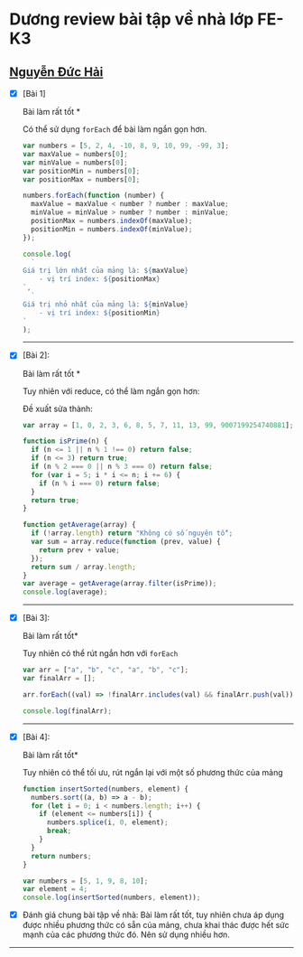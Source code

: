 # Dương review bài tập về nhà lớp FE-K3

## [Nguyễn Đức Hải](https://github.com/duchainguyen/F8-FE-K3/tree/main/day-18)

- [x] [Bài 1]

  Bài làm rất tốt \*

  Có thể sử dụng `forEach` để bài làm ngắn gọn hơn.

  ```js
  var numbers = [5, 2, 4, -10, 8, 9, 10, 99, -99, 3];
  var maxValue = numbers[0];
  var minValue = numbers[0];
  var positionMin = numbers[0];
  var positionMax = numbers[0];

  numbers.forEach(function (number) {
    maxValue = maxValue < number ? number : maxValue;
    minValue = minValue > number ? number : minValue;
    positionMax = numbers.indexOf(maxValue);
    positionMin = numbers.indexOf(minValue);
  });

  console.log(
    `
  Giá trị lớn nhất của mảng là: ${maxValue}
      - vị trí index: ${positionMax}
  `,
    `
  Giá trị nhỏ nhất của mảng là: ${minValue}
      - vị trí index: ${positionMin}
  `
  );
  ```

  ***

- [x] [Bài 2]:

  Bài làm rất tốt \*

  Tuy nhiên với reduce, có thể làm ngắn gọn hơn:

  Đề xuất sửa thành:

  ```javascript
  var array = [1, 0, 2, 3, 6, 8, 5, 7, 11, 13, 99, 9007199254740881];

  function isPrime(n) {
    if (n <= 1 || n % 1 !== 0) return false;
    if (n <= 3) return true;
    if (n % 2 === 0 || n % 3 === 0) return false;
    for (var i = 5; i * i <= n; i += 6) {
      if (n % i === 0) return false;
    }
    return true;
  }

  function getAverage(array) {
    if (!array.length) return "Không có số nguyên tố";
    var sum = array.reduce(function (prev, value) {
      return prev + value;
    });
    return sum / array.length;
  }
  var average = getAverage(array.filter(isPrime));
  console.log(average);
  ```

  ***

- [x] [Bài 3]:

  Bài làm rất tốt\*

  Tuy nhiên có thể rút ngắn hơn với `forEach`

  ```js
  var arr = ["a", "b", "c", "a", "b", "c"];
  var finalArr = [];

  arr.forEach((val) => !finalArr.includes(val) && finalArr.push(val));

  console.log(finalArr);
  ```

  ***

- [x] [Bài 4]:

  Bài làm rất tốt\*

  Tuy nhiên có thể tối ưu, rút ngắn lại với một số phương thức của mảng

  ```js
  function insertSorted(numbers, element) {
    numbers.sort((a, b) => a - b);
    for (let i = 0; i < numbers.length; i++) {
      if (element <= numbers[i]) {
        numbers.splice(i, 0, element);
        break;
      }
    }
    return numbers;
  }

  var numbers = [5, 1, 9, 8, 10];
  var element = 4;
  console.log(insertSorted(numbers, element));
  ```

- [x] Đánh giá chung bài tập về nhà: Bài làm rất tốt, tuy nhiên chưa áp dụng được nhiều phương thức có sẵn của mảng, chưa khai thác được hết sức mạnh của các phương thức đó. Nên sử dụng nhiều hơn.

---
